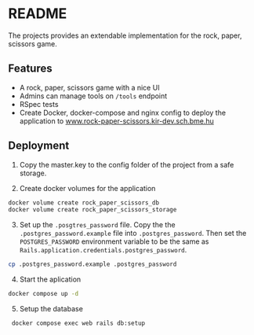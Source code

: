# README

The projects provides an extendable implementation for the rock, paper, scissors game.

## Features

- A rock, paper, scissors game with a nice UI
- Admins can manage tools on `/tools` endpoint
- RSpec tests
- Create Docker, docker-compose and nginx config to deploy the application to www.rock-paper-scissors.kir-dev.sch.bme.hu


## Deployment

1. Copy the master.key to the config folder of the project from a safe storage.

2. Create docker volumes for the application

```bash
docker volume create rock_paper_scissors_db
docker volume create rock_paper_scissors_storage
```

3. Set up the `.posgtres_password` file. Copy the the `.postgres_password.example` file into `.postgres_password`. Then
   set the `POSTGRES_PASSWORD` environment variable to be the same as `Rails.application.credentials.postgres_password`.

```bash
cp .postgres_password.example .postgres_password
```

4. Start the aplication

```bash
docker compose up -d
```

5. Setup the database

```bash
 docker compose exec web rails db:setup
```




